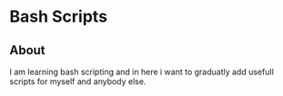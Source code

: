 # Bash Scripts

## About

I am learning bash scripting and in here i want to graduatly add usefull scripts for myself and anybody else.
